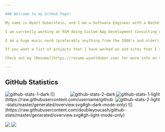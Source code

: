 ```yaml
---

### Welcome to my GitHub Page!

My name is Wyatt Duberstein, and I am a Software Engineer with a Bachelors of Science in Software Engineering (Minor in Cybersecurity) from Iowa State University of Science and Technology.

I am currently working at RSM doing Custom App Development Consulting on the D365 Application. RSM is a tax/audit/consulting firm.

I am a huge music nerd (preferably anything from the 1980's and older), I play piano and guitar, and I enjoy tinkering with software and computers.

If you want a list of projects that I have worked on and sites that I self-host, check out my [personal website](https://www.wyattduber.com).

Check out my [Resume](https://resume.wyattduber.com) for more info on me and my accomplishments!

---
```


## GitHub Statistics
<img src="https://raw.githubusercontent.com/username/github-stats/master/generated/overview.svg#gh-dark-mode-only" alt="github-stats-1-dark" title="github-stats-1-dark" align="left" />
<img src="https://raw.githubusercontent.com/doubleyoucash/github-stats/master/generated/overview.svg#gh-light-mode-only" alt="github-stats-1-light" title="github-stats-1-light" align="right" />

<img src="https://raw.githubusercontent.com/doubleyoucash/github-stats/master/generated/languages.svg#gh-dark-mode-only" alt="github-stats-2-dark" title="github-stats-2-dark" align="right" />
<img src="https://raw.githubusercontent.com/doubleyoucash/github-stats/master/generated/languages.svg#gh-light-mode-only" alt="github-stats-2-light" title="github-stats-2-light" align="right" />
![](https://raw.githubusercontent.com/username/github-stats/master/generated/overview.svg#gh-dark-mode-only)
![](https://raw.githubusercontent.com/doubleyoucash/github-stats/master/generated/overview.svg#gh-light-mode-only)

![](https://raw.githubusercontent.com/doubleyoucash/github-stats/master/generated/languages.svg#gh-dark-mode-only)
![](https://raw.githubusercontent.com/doubleyoucash/github-stats/master/generated/languages.svg#gh-light-mode-only)
